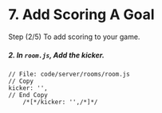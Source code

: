 # 7. Add Scoring A Goal

Step (2/5) To add scoring to your game. 

##### 2. In `room.js`, Add the kicker.

```
// File: code/server/rooms/room.js
// Copy 
kicker: '',
// End Copy
	/*[*/kicker: '',/*]*/
```
